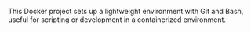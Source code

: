 
This Docker project sets up a lightweight environment with Git and Bash, useful for scripting or development in a containerized environment.

